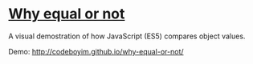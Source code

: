 [Why equal or not](http://codeboyim.github.io/why-equal-or-not/)
===

A visual demostration of how JavaScript (ES5) compares object values.

Demo: http://codeboyim.github.io/why-equal-or-not/
